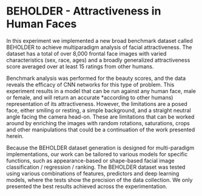 # BEHOLDER - Attractiveness in Human Faces

In this experiment we implemented a new broad benchmark dataset called BEHOLDER to achieve multiparadigm analysis of facial attractiveness. The dataset has a total of over 8,000 frontal face images with varied characteristics (sex, race, ages) and a broadly generalized attractiveness score averaged over at least 15 ratings from other humans. 

Benchmark analysis was performed for the beauty scores, and the data reveals the efficacy of CNN networks for this type of problem. This experiment results in a model that can be run against any human face, male or female, and will return an accurate *according to other humans) representation of its attractiveness. However, the limitations are a posed face, either smiling or resting, a simple background, and a straight neutral angle facing the camera head-on. 
These are limitations that can be worked around by enriching the images with random rotations, saturations, crops and other manipulations that could be a continuation of the work presented herein.

Because the BEHOLDER dataset generation is designed for multi-paradigm implementations, our work can be tailored to various models for specific functions, such as appearance-based or shape-based facial image classification / regression / ranking. 
The BEHOLDER dataset was tested using various combinations of features, predictors and deep learning models, where the tests show the precision of the data collection. We only presented the best results achieved across the experimentation.
